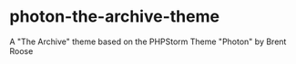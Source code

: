 # photon-the-archive-theme
A "The Archive" theme based on the PHPStorm Theme "Photon" by Brent Roose
